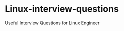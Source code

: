 # Linux-interview-questions
Useful Interview Questions for Linux Engineer

<script async="" src="https://embed.reddit.com/widgets.js" charset="UTF-8"></script>
